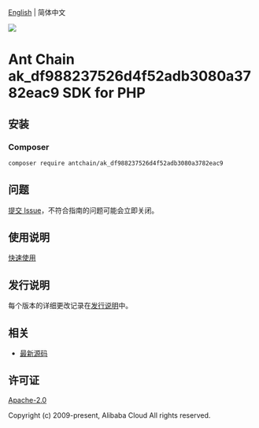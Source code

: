 [English](README.md) | 简体中文

![](https://aliyunsdk-pages.alicdn.com/icons/AlibabaCloud.svg)

# Ant Chain ak_df988237526d4f52adb3080a3782eac9 SDK for PHP

## 安装

### Composer

```bash
composer require antchain/ak_df988237526d4f52adb3080a3782eac9
```

## 问题

[提交 Issue](https://github.com/alipay/antchain-openapi-prod-sdk/issues/new)，不符合指南的问题可能会立即关闭。

## 使用说明

[快速使用](https://github.com/alipay/antchain-openapi-prod-sdk)

## 发行说明

每个版本的详细更改记录在[发行说明](./ChangeLog.txt)中。

## 相关

* [最新源码](https://github.com/antchain-openapi-sdk-php)

## 许可证

[Apache-2.0](http://www.apache.org/licenses/LICENSE-2.0)

Copyright (c) 2009-present, Alibaba Cloud All rights reserved.
